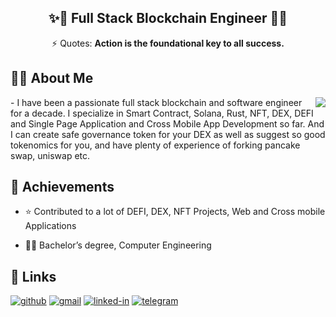 <h2 align="center">✨🐢  Full Stack Blockchain Engineer 🚀✨</h2>
<div align="center">⚡ Quotes: <strong>Action is the foundational key to all success.</strong></div>

## 🕵️‍♂️ About Me
<img align="right" src="https://github-readme-stats.vercel.app/api?username=maxim-engr&show_icons=true&icon_color=0366d6&text_color=24292e&bg_color=ffffff&hide_title=true" />
- I have been a passionate full stack blockchain and software engineer for a decade. I specialize in Smart Contract, Solana, Rust, NFT, DEX, DEFI and Single Page Application and Cross Mobile App Development so far. And I can create safe governance token for your DEX as well as suggest so good tokenomics for you, and have plenty of experience of forking pancake swap, uniswap etc.

## 🚀 Achievements
- ⭐ Contributed to a lot of DEFI, DEX, NFT Projects, Web and Cross mobile Applications

- 👨‍🎓 Bachelor’s degree, Computer Engineering 


## 🔗 Links

[![github](https://img.shields.io/badge/GitHub-000000?style=for-the-badge&logo=GitHub&logoColor=white)](https://github.com/maxim-engr)
[![gmail](https://img.shields.io/badge/Gmail-D14836?style=for-the-badge&logo=Gmail&logoColor=white)](mailto:maximc.plusplus@gmail.com)
[![linked-in](https://img.shields.io/badge/Linked_In-E4405F?style=for-the-badge&logo=LinkedIn&logoColor=white)](https://www.linkedin.com/in/maxim-engr)
[![telegram](https://img.shields.io/badge/Telegram-0077B5?style=for-the-badge&logo=Telegram&logoColor=white)](https://t.me/maximengr)
